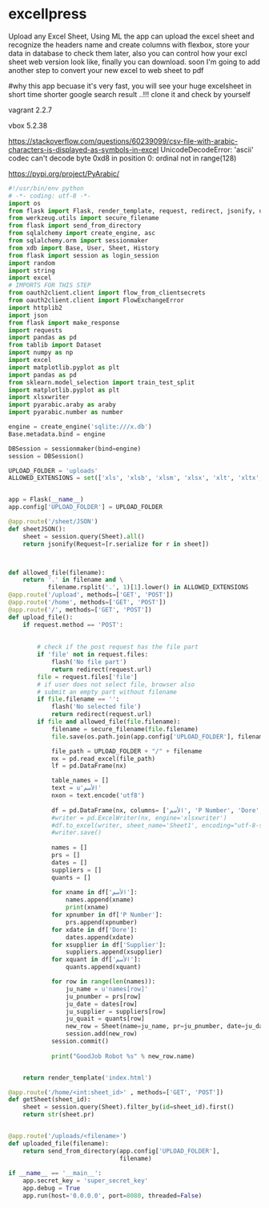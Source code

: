 # excellpress
Upload any Excel Sheet, Using ML the app can upload the excel sheet and recognize the headers name and create columns with flexbox, store your data in database to check them later, also you can control how your excl sheet web version look like, finally you can download. soon I'm going to add another step to convert your new excel to web sheet to pdf  

#why this app
becuase it's very fast, you will see your huge excelsheet in short time shorter  google search result ..!!! clone it and check by yourself


vagrant
2.2.7

vbox
5.2.38

https://stackoverflow.com/questions/60239099/csv-file-with-arabic-characters-is-displayed-as-symbols-in-excel
UnicodeDecodeError: 'ascii' codec can't decode byte 0xd8 in position 0: ordinal not in range(128)

https://pypi.org/project/PyArabic/


```python
﻿#!/usr/bin/env python
# -*- coding: utf-8 -*-
import os
from flask import Flask, render_template, request, redirect, jsonify, url_for, flash
from werkzeug.utils import secure_filename
from flask import send_from_directory
from sqlalchemy import create_engine, asc
from sqlalchemy.orm import sessionmaker
from xdb import Base, User, Sheet, History 
from flask import session as login_session
import random
import string
import excel
# IMPORTS FOR THIS STEP
from oauth2client.client import flow_from_clientsecrets
from oauth2client.client import FlowExchangeError
import httplib2
import json
from flask import make_response
import requests
import pandas as pd
from tablib import Dataset
import numpy as np
import excel
import matplotlib.pyplot as plt
import pandas as pd
from sklearn.model_selection import train_test_split
import matplotlib.pyplot as plt
import xlsxwriter
import pyarabic.araby as araby
import pyarabic.number as number

engine = create_engine('sqlite:///x.db')
Base.metadata.bind = engine

DBSession = sessionmaker(bind=engine)
session = DBSession()

UPLOAD_FOLDER = 'uploads'
ALLOWED_EXTENSIONS = set(['xls', 'xlsb', 'xlsm', 'xlsx', 'xlt', 'xltx', 'xlw', 'csv'])


app = Flask(__name__)
app.config['UPLOAD_FOLDER'] = UPLOAD_FOLDER

@app.route('/sheet/JSON')
def sheetJSON():
    sheet = session.query(Sheet).all()
    return jsonify(Request=[r.serialize for r in sheet])



def allowed_file(filename):
    return '.' in filename and \
           filename.rsplit('.', 1)[1].lower() in ALLOWED_EXTENSIONS
@app.route('/upload', methods=['GET', 'POST'])
@app.route('/home', methods=['GET', 'POST'])
@app.route('/', methods=['GET', 'POST'])
def upload_file():
    if request.method == 'POST':
	
        
        # check if the post request has the file part
        if 'file' not in request.files:
            flash('No file part')
            return redirect(request.url)
        file = request.files['file']
        # if user does not select file, browser also
        # submit an empty part without filename
        if file.filename == '':
            flash('No selected file')
            return redirect(request.url)
        if file and allowed_file(file.filename):
            filename = secure_filename(file.filename)
            file.save(os.path.join(app.config['UPLOAD_FOLDER'], filename))

            file_path = UPLOAD_FOLDER + "/" + filename
            nx = pd.read_excel(file_path)
            lf = pd.DataFrame(nx)

            table_names = []
            text = u'الأسم'
            nxon = text.encode('utf8')
                
            df = pd.DataFrame(nx, columns= ['الأسم', 'P Number', 'Dore', 'Supplier','الأسم'])
            #writer = pd.ExcelWriter(nx, engine='xlsxwriter')
            #df.to_excel(writer, sheet_name='Sheet1', encoding="utf-8-sig")
            #writer.save()		
			
            names = []
            prs = []
            dates = []
            suppliers = []
            quants = []
            
            for xname in df['الأسم']:
                names.append(xname)
                print(xname)
            for xpnumber in df['P Number']:
                prs.append(xpnumber)
            for xdate in df['Dore']:
                dates.append(xdate)
            for xsupplier in df['Supplier']:
                suppliers.append(xsupplier)            
            for xquant in df['الأسم']:
                quants.append(xquant)

            for row in range(len(names)):
                ju_name = u'names[row]'
                ju_pnumber = prs[row]
                ju_date = dates[row]
                ju_supplier = suppliers[row]
                ju_quait = quants[row]
                new_row = Sheet(name=ju_name, pr=ju_pnumber, date=ju_date, supplier=ju_supplier, quait=ju_quait)
                session.add(new_row)
            session.commit()
            
            print("GoodJob Robot %s" % new_row.name)


    return render_template('index.html')

@app.route('/home/<int:sheet_id>' , methods=['GET', 'POST'])
def getSheet(sheet_id):
    sheet = session.query(Sheet).filter_by(id=sheet_id).first()
    return str(sheet.pr)


@app.route('/uploads/<filename>')
def uploaded_file(filename):
    return send_from_directory(app.config['UPLOAD_FOLDER'],
                               filename)
    
if __name__ == '__main__':
    app.secret_key = 'super_secret_key'
    app.debug = True
    app.run(host='0.0.0.0', port=8080, threaded=False)




```
